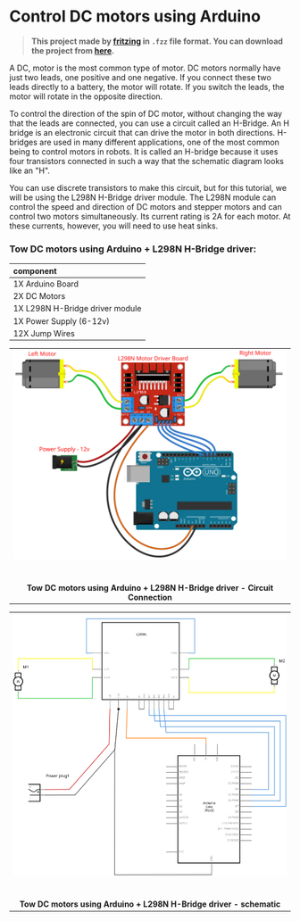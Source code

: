 # Control DC motors using Arduino

> **This  project made by [fritzing](https://fritzing.org/) in `.fzz` file format. You can download the project from [here](./2DCmotor.fzz).**

A DC, motor is the most common type of motor. DC motors normally have just two leads, one positive and one negative. If you connect these two leads directly to a battery, the motor will rotate. If you switch the leads, the motor will rotate in the opposite direction.

To control the direction of the spin of DC motor, without changing the way that the leads are connected, you can use a circuit called an H-Bridge. An H bridge is an electronic circuit that can drive the motor in both directions. H-bridges are used in many different applications, one of the most common being to control motors in robots. It is called an H-bridge because it uses four transistors connected in such a way that the schematic diagram looks like an "H".

You can use discrete transistors to make this circuit, but for this tutorial, we will be using the L298N H-Bridge driver module. The L298N module can control the speed and direction of DC motors and stepper motors and can control two motors simultaneously. Its current rating is 2A for each motor. At these currents, however, you will need to use heat sinks. 



### Tow DC motors using Arduino + L298N H-Bridge driver:



| component                       |
| :------------------------------ |
| 1X Arduino Board                |
| 2X DC Motors                    |
| 1X L298N H-Bridge driver module |
| 1X Power Supply (6-12v)         |
| 12X Jump Wires                  |


<table>
  <tbody>
    <tr>
      <td align="center"><img src="2DCmotor.svg" alt="Circuit Connection"><br>
        <span>&nbsp;&nbsp;&nbsp;&nbsp;&nbsp;&nbsp;&nbsp;&nbsp;</span>
        <span>&nbsp;&nbsp;&nbsp;&nbsp;&nbsp;&nbsp;&nbsp;&nbsp;</span>
        <span>&nbsp;&nbsp;&nbsp;&nbsp;&nbsp;&nbsp;&nbsp;&nbsp;</span>
        <span>&nbsp;&nbsp;&nbsp;&nbsp;&nbsp;&nbsp;&nbsp;&nbsp;</span>
        <span>&nbsp;&nbsp;&nbsp;&nbsp;&nbsp;&nbsp;&nbsp;&nbsp;</span>
        <span>&nbsp;&nbsp;&nbsp;&nbsp;&nbsp;&nbsp;&nbsp;&nbsp;</span>
        <span>&nbsp;&nbsp;&nbsp;&nbsp;&nbsp;&nbsp;&nbsp;&nbsp;</span>
        <span>&nbsp;&nbsp;&nbsp;&nbsp;&nbsp;&nbsp;&nbsp;&nbsp;</span>
        <span>&nbsp;&nbsp;&nbsp;&nbsp;&nbsp;&nbsp;&nbsp;&nbsp;</span>
        <span>&nbsp;&nbsp;&nbsp;&nbsp;&nbsp;&nbsp;&nbsp;&nbsp;</span>
        <span>&nbsp;&nbsp;&nbsp;&nbsp;&nbsp;&nbsp;&nbsp;&nbsp;</span>
        <span>&nbsp;&nbsp;&nbsp;&nbsp;&nbsp;&nbsp;&nbsp;&nbsp;</span> 
        <span>&nbsp;&nbsp;&nbsp;&nbsp;&nbsp;&nbsp;&nbsp;&nbsp;</span>
        <span>&nbsp;&nbsp;&nbsp;&nbsp;&nbsp;&nbsp;&nbsp;&nbsp;</span>
        <span>&nbsp;&nbsp;&nbsp;&nbsp;&nbsp;&nbsp;&nbsp;&nbsp;</span>
        <span>&nbsp;&nbsp;&nbsp;&nbsp;&nbsp;&nbsp;&nbsp;&nbsp;</span>
        <span>&nbsp;&nbsp;&nbsp;&nbsp;&nbsp;&nbsp;&nbsp;&nbsp;</span>
        <span>&nbsp;&nbsp;&nbsp;&nbsp;&nbsp;&nbsp;&nbsp;&nbsp;</span>
        <span>&nbsp;&nbsp;&nbsp;&nbsp;&nbsp;&nbsp;&nbsp;&nbsp;</span>
        <span>&nbsp;&nbsp;&nbsp;&nbsp;&nbsp;&nbsp;&nbsp;&nbsp;</span>
        <span>&nbsp;&nbsp;&nbsp;&nbsp;&nbsp;&nbsp;&nbsp;&nbsp;</span>
				<span>&nbsp;&nbsp;&nbsp;&nbsp;&nbsp;&nbsp;&nbsp;&nbsp;</span>
        <span>&nbsp;&nbsp;&nbsp;&nbsp;&nbsp;&nbsp;&nbsp;&nbsp;</span>
				<span>&nbsp;&nbsp;&nbsp;&nbsp;&nbsp;&nbsp;&nbsp;&nbsp;</span>
        <span>&nbsp;&nbsp;&nbsp;&nbsp;&nbsp;&nbsp;&nbsp;&nbsp;</span>
      </td>
    </tr>
		<tr>
      <td align="center"><b>Tow DC motors using Arduino + L298N H-Bridge driver - Circuit Connection</b><br>
      </td>
    </tr>
  </tbody>
</table>



<table>
  <tbody>
    <tr>
      <td align="center"><img src="2DCmotor_schem.svg" alt="schematic"><br>
        <span>&nbsp;&nbsp;&nbsp;&nbsp;&nbsp;&nbsp;&nbsp;&nbsp;</span>
        <span>&nbsp;&nbsp;&nbsp;&nbsp;&nbsp;&nbsp;&nbsp;&nbsp;</span>
        <span>&nbsp;&nbsp;&nbsp;&nbsp;&nbsp;&nbsp;&nbsp;&nbsp;</span>
        <span>&nbsp;&nbsp;&nbsp;&nbsp;&nbsp;&nbsp;&nbsp;&nbsp;</span>
        <span>&nbsp;&nbsp;&nbsp;&nbsp;&nbsp;&nbsp;&nbsp;&nbsp;</span>
        <span>&nbsp;&nbsp;&nbsp;&nbsp;&nbsp;&nbsp;&nbsp;&nbsp;</span>
        <span>&nbsp;&nbsp;&nbsp;&nbsp;&nbsp;&nbsp;&nbsp;&nbsp;</span>
        <span>&nbsp;&nbsp;&nbsp;&nbsp;&nbsp;&nbsp;&nbsp;&nbsp;</span>
        <span>&nbsp;&nbsp;&nbsp;&nbsp;&nbsp;&nbsp;&nbsp;&nbsp;</span>
        <span>&nbsp;&nbsp;&nbsp;&nbsp;&nbsp;&nbsp;&nbsp;&nbsp;</span>
        <span>&nbsp;&nbsp;&nbsp;&nbsp;&nbsp;&nbsp;&nbsp;&nbsp;</span>
        <span>&nbsp;&nbsp;&nbsp;&nbsp;&nbsp;&nbsp;&nbsp;&nbsp;</span> 
        <span>&nbsp;&nbsp;&nbsp;&nbsp;&nbsp;&nbsp;&nbsp;&nbsp;</span>
        <span>&nbsp;&nbsp;&nbsp;&nbsp;&nbsp;&nbsp;&nbsp;&nbsp;</span>
        <span>&nbsp;&nbsp;&nbsp;&nbsp;&nbsp;&nbsp;&nbsp;&nbsp;</span>
        <span>&nbsp;&nbsp;&nbsp;&nbsp;&nbsp;&nbsp;&nbsp;&nbsp;</span>
        <span>&nbsp;&nbsp;&nbsp;&nbsp;&nbsp;&nbsp;&nbsp;&nbsp;</span>
        <span>&nbsp;&nbsp;&nbsp;&nbsp;&nbsp;&nbsp;&nbsp;&nbsp;</span>
        <span>&nbsp;&nbsp;&nbsp;&nbsp;&nbsp;&nbsp;&nbsp;&nbsp;</span>
        <span>&nbsp;&nbsp;&nbsp;&nbsp;&nbsp;&nbsp;&nbsp;&nbsp;</span>
        <span>&nbsp;&nbsp;&nbsp;&nbsp;&nbsp;&nbsp;&nbsp;&nbsp;</span>
				<span>&nbsp;&nbsp;&nbsp;&nbsp;&nbsp;&nbsp;&nbsp;&nbsp;</span>
        <span>&nbsp;&nbsp;&nbsp;&nbsp;&nbsp;&nbsp;&nbsp;&nbsp;</span>
				<span>&nbsp;&nbsp;&nbsp;&nbsp;&nbsp;&nbsp;&nbsp;&nbsp;</span>
        <span>&nbsp;&nbsp;&nbsp;&nbsp;&nbsp;&nbsp;&nbsp;&nbsp;</span>
      </td>
    </tr>
		<tr>
      <td align="center"><b>Tow DC motors using Arduino + L298N H-Bridge driver - schematic</b><br>
      </td>
    </tr>
  </tbody>
</table>
